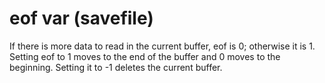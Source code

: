 # eof var (savefile)


If there is more data to read in the current buffer, eof is 0;
otherwise it is 1. Setting eof to 1 moves to the end of the buffer and 0
moves to the beginning. Setting it to -1 deletes the current buffer.


